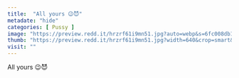 ```yaml
---
title:  "All yours 😉😈"
metadate: "hide"
categories: [ Pussy ]
image: "https://preview.redd.it/hrzrf61i9mn51.jpg?auto=webp&s=6fc008db1a8ec2d1fbdeb569f8bbd0b11ae3da9f"
thumb: "https://preview.redd.it/hrzrf61i9mn51.jpg?width=640&crop=smart&auto=webp&s=33f75b754a66358cf0b949ba6a0170ddb41dbbf8"
visit: ""
---
```

All yours 😉😈
